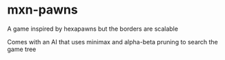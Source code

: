 # mxn-pawns
A game inspired by hexapawns but the borders are scalable

Comes with an AI that uses minimax and alpha-beta pruning to search the game tree
